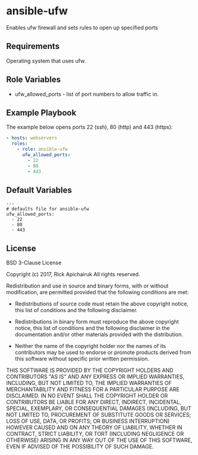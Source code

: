 ansible-ufw
========

Enables ufw firewall and sets rules to open up specified ports

Requirements
------------

Operating system that uses ufw.

Role Variables
--------------

* ufw_allowed_ports - list of port numbers to allow traffic in.

Example Playbook
-------------------------

The example below opens ports 22 (ssh), 80 (http) and 443 (https):

```yaml
- hosts: webservers
  roles:
    - role: ansible-ufw
      ufw_allowed_ports:
        - 22
        - 80
        - 443
```

Default Variables
-----------------

```
---
# defaults file for ansible-ufw
ufw_allowed_ports:
  - 22
  - 80
  - 443
```

License
-------

BSD 3-Clause License

Copyright (c) 2017, Rick Apichairuk
All rights reserved.

Redistribution and use in source and binary forms, with or without
modification, are permitted provided that the following conditions are met:

* Redistributions of source code must retain the above copyright notice, this
  list of conditions and the following disclaimer.

* Redistributions in binary form must reproduce the above copyright notice,
  this list of conditions and the following disclaimer in the documentation
  and/or other materials provided with the distribution.

* Neither the name of the copyright holder nor the names of its
  contributors may be used to endorse or promote products derived from
  this software without specific prior written permission.

THIS SOFTWARE IS PROVIDED BY THE COPYRIGHT HOLDERS AND CONTRIBUTORS "AS IS"
AND ANY EXPRESS OR IMPLIED WARRANTIES, INCLUDING, BUT NOT LIMITED TO, THE
IMPLIED WARRANTIES OF MERCHANTABILITY AND FITNESS FOR A PARTICULAR PURPOSE ARE
DISCLAIMED. IN NO EVENT SHALL THE COPYRIGHT HOLDER OR CONTRIBUTORS BE LIABLE
FOR ANY DIRECT, INDIRECT, INCIDENTAL, SPECIAL, EXEMPLARY, OR CONSEQUENTIAL
DAMAGES (INCLUDING, BUT NOT LIMITED TO, PROCUREMENT OF SUBSTITUTE GOODS OR
SERVICES; LOSS OF USE, DATA, OR PROFITS; OR BUSINESS INTERRUPTION) HOWEVER
CAUSED AND ON ANY THEORY OF LIABILITY, WHETHER IN CONTRACT, STRICT LIABILITY,
OR TORT (INCLUDING NEGLIGENCE OR OTHERWISE) ARISING IN ANY WAY OUT OF THE USE
OF THIS SOFTWARE, EVEN IF ADVISED OF THE POSSIBILITY OF SUCH DAMAGE.

